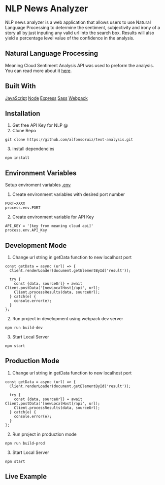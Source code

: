 # NLP News Analyzer
NLP news analyzer is a web application that allows users to use Natural Language Processing to determine the sentiment, subjectivity and irony of a story all by just inputing any valid url into the search box. Results will also yield a percentage level value of the confidence in the analysis.

## Natural Language Processing
Meaning Cloud Sentiment Analysis API was used to preform the analysis. You can read more about it [here](https://www.meaningcloud.com). 

## Built With
[JavaScript](https://developer.mozilla.org/en-US/docs/Web/JavaScript/Language_Resources)
[Node](https://nodejs.org/en/)
[Express](https://expressjs.com)
[Sass](https://sass-lang.com)
[Webpack](https://webpack.js.org)

## Installation
1. Get free API Key for NLP @ [](https://www.meaningcloud.com)
2. Clone Repo
```
git clone https://github.com/alfonsoruiz/text-analysis.git
```
3. install dependencies
```
npm install
```

## Environment Variables
Setup enviroment variables [.env](https://www.npmjs.com/package/dotenv)

1. Create environment variables with desired port number
```
PORT=XXXX
process.env.PORT
```
2. Create environment variable for API Key
```
API_KEY = '[key from meaning cloud api]'
process.env.API_Key
```

## Development Mode

1. Change url string in getData function to new localhost port
```
const getData = async (url) => {
  Client.renderLoader(document.getElementById('result'));

  try {
    const {data, sourceUrl} = await Client.postData('[newLocalHost]/api', url);
    Client.processResults(data, sourceUrl);
  } catch(e) {
    console.error(e);
  }
};
```
2. Run project in development using webpack dev server
```
npm run build-dev
```
3. Start Local Server
```
npm start
```

## Production Mode

1. Change url string in getData function to new localhost port
```
const getData = async (url) => {
  Client.renderLoader(document.getElementById('result'));

  try {
    const {data, sourceUrl} = await Client.postData('[newLocalHost]/api', url);
    Client.processResults(data, sourceUrl);
  } catch(e) {
    console.error(e);
  }
};
```

2. Run project in production mode
```
npm run build-prod
```
3. Start Local Server
```
npm start
```

## Live Example
[](https://nlp-news-analyzer.herokuapp.com)